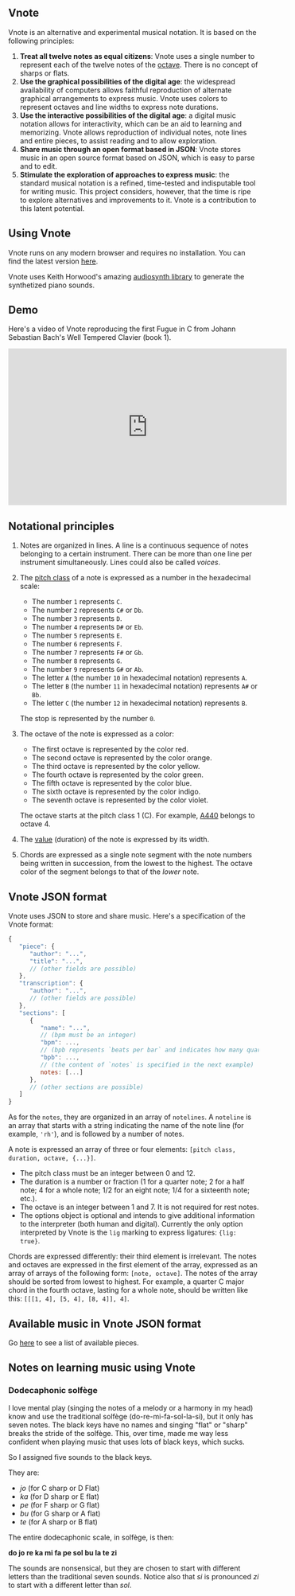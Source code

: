 ## Vnote

Vnote is an alternative and experimental musical notation. It is based on the following principles:

1. **Treat all twelve notes as equal citizens**: Vnote uses a single number to represent each of the twelve notes of the [octave](https://en.wikipedia.org/wiki/Equal_temperament). There is no concept of sharps or flats.
2. **Use the graphical possibilities of the digital age**: the widespread availability of computers allows faithful reproduction of alternate graphical arrangements to express music. Vnote uses colors to represent octaves and line widths to express note durations.
3. **Use the interactive possibilities of the digital age**: a digital music notation allows for interactivity, which can be an aid to learning and memorizing. Vnote allows reproduction of individual notes, note lines and entire pieces, to assist reading and to allow exploration.
4. **Share music through an open format based in JSON**: Vnote stores music in an open source format based on JSON, which is easy to parse and to edit.
5. **Stimulate the exploration of approaches to express music**: the standard musical notation is a refined, time-tested and indisputable tool for writing music. This project considers, however, that the time is ripe to explore alternatives and improvements to it. Vnote is a contribution to this latent potential.

## Using Vnote

Vnote runs on any modern browser and requires no installation. You can find the latest version [here](https://cdn.rawgit.com/fpereiro/vnote/7fe9e7113463463b26dc2059ca502978d01eb713/vnote/vnote.html).

Vnote uses Keith Horwood's amazing [audiosynth library](https://github.com/keithwhor/audiosynth) to generate the synthetized piano sounds.

## Demo

Here's a video of Vnote reproducing the first Fugue in C from Johann Sebastian Bach's Well Tempered Clavier (book 1).

<iframe width="560" height="315" src="https://www.youtube.com/embed/qUx6OlXBT94" frameborder="0" allow="autoplay; encrypted-media" allowfullscreen></iframe>

## Notational principles

1. Notes are organized in lines. A line is a continuous sequence of notes belonging to a certain instrument. There can be more than one line per instrument simultaneously. Lines could also be called *voices*.

2. The [pitch class](https://en.wikipedia.org/wiki/Pitch_class) of a note is expressed as a number in the hexadecimal scale:

   - The number `1` represents `C`.
   - The number `2` represents `C#` or `Db`.
   - The number `3` represents `D`.
   - The number `4` represents `D#` or `Eb`.
   - The number `5` represents `E`.
   - The number `6` represents `F`.
   - The number `7` represents `F#` or `Gb`.
   - The number `8` represents `G`.
   - The number `9` represents `G#` or `Ab`.
   - The letter `A` (the number `10` in hexadecimal notation) represents `A`.
   - The letter `B` (the number `11` in hexadecimal notation) represents `A#` or `Bb`.
   - The letter `C` (the number `12` in hexadecimal notation) represents `B`.

   The stop is represented by the number `0`.

3. The octave of the note is expressed as a color:

   - The first octave is represented by the color red.
   - The second octave is represented by the color orange.
   - The third octave is represented by the color yellow.
   - The fourth octave is represented by the color green.
   - The fifth octave is represented by the color blue.
   - The sixth octave is represented by the color indigo.
   - The seventh octave is represented by the color violet.

   The octave starts at the pitch class 1 (C). For example, [A440](https://en.wikipedia.org/wiki/A440_(pitch_standard)) belongs to octave 4.

4. The [value](https://en.wikipedia.org/wiki/Note_value) (duration) of the note is expressed by its width.

5. Chords are expressed as a single note segment with the note numbers being written in succession, from the lowest to the highest. The octave color of the segment belongs to that of the *lower* note.

## Vnote JSON format

Vnote uses JSON to store and share music. Here's a specification of the Vnote format:

```javascript
{
   "piece": {
      "author": "...",
      "title": "...",
      // (other fields are possible)
   },
   "transcription": {
      "author": "...",
      // (other fields are possible)
   },
   "sections": [
      {
         "name": "...",
         // (bpm must be an integer)
         "bpm": ...,
         // (bpb represents `beats per bar` and indicates how many quarter notes fit in a bar)
         "bpb": ...,
         // (the content of `notes` is specified in the next example)
         notes: [...]
      },
      // (other sections are possible)
   ]
}
```

As for the `notes`, they are organized in an array of `notelines`. A `noteline` is an array that starts with a string indicating the name of the note line (for example, `'rh'`), and is followed by a number of notes.

A note is expressed an array of three or four elements: `[pitch class, duration, octave, {...}]`.

- The pitch class must be an integer between 0 and 12.
- The duration is a number or fraction (1 for a quarter note; 2 for a half note; 4 for a whole note; 1/2 for an eight note; 1/4 for a sixteenth note; etc.).
- The octave is an integer between 1 and 7. It is not required for rest notes.
- The options object is optional and intends to give additional information to the interpreter (both human and digital). Currently the only option interpreted by Vnote is the `lig` marking to express ligatures: `{lig: true}`.

Chords are expressed differently: their third element is irrelevant. The notes and octaves are expressed in the first element of the array, expressed as an array of arrays of the following form: `[note, octave]`. The notes of the array should be sorted from lowest to highest. For example, a quarter C major chord in the fourth octave, lasting for a whole note, should be written like this: `[[[1, 4], [5, 4], [8, 4]], 4]`.

## Available music in Vnote JSON format

Go [here](https://github.com/fpereiro/vnote/tree/master/music) to see a list of available pieces.

## Notes on learning music using Vnote

### Dodecaphonic solfège

I love mental play (singing the notes of a melody or a harmony in my head) know and use the traditional solfège (do-re-mi-fa-sol-la-si), but it only has seven notes. The black keys have no names and singing "flat" or "sharp" breaks the stride of the solfège. This, over time, made me way less confident when playing music that uses lots of black keys, which sucks.

So I assigned five sounds to the black keys.

They are:

- *jo* (for C sharp or D Flat)
- *ka* (for D sharp or E flat)
- *pe* (for F sharp or G flat)
- *bu* (for G sharp or A flat)
- *te* (for A sharp or B flat)

The entire dodecaphonic scale, in solfège, is then:

**do jo re ka mi fa pe sol bu la te zi**

The sounds are nonsensical, but they are chosen to start with different letters than the traditional seven sounds. Notice also that *si* is pronounced *zi* to start with a different letter than *sol*.
